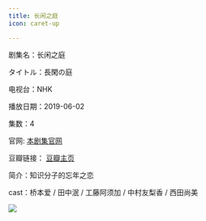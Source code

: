 ```yaml
---
title: 长闲之庭
icon: caret-up

---
```


剧集名：长闲之庭

タイトル：長閑の庭

电视台：NHK

播放日期：2019-06-02

集数：4

官网: [本剧集官网](https://www2.nhk.or.jp/archives/movies/?id=D0009051078_00000)

豆瓣链接： [豆瓣主页](https://movie.douban.com/subject/33440012/)


简介：知识分子的忘年之恋​​​​

cast：桥本爱 / 田中泯 / 工藤阿须加 / 中村友梨香 / 西田尚美 

![](https://listpic.tsgsanjiao.com/2019/2019cxzt.jpg)